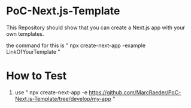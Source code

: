 # PoC-Next.js-Template

This Repository should show that you can create a Next.js app with your own templates.

the command for this is " npx create-next-app -example LinkOfYourTemplate "

# How to Test

1. use " npx create-next-app -e https://github.com/MarcRaeder/PoC-Next.js-Template/tree/develop/my-app "
